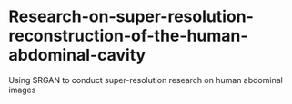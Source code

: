 # Research-on-super-resolution-reconstruction-of-the-human-abdominal-cavity
Using SRGAN to conduct super-resolution research on human abdominal images
